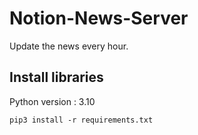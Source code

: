 # Notion-News-Server

Update the news every hour.

## Install libraries

Python version : 3.10

```console
pip3 install -r requirements.txt
```
